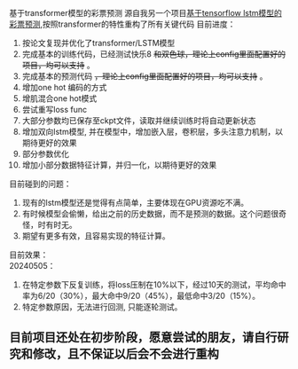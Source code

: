 基于transformer模型的彩票预测
源自我另一个项目[基于tensorflow lstm模型的彩票预测](https://github.com/KittenCN/predict_Lottery_ticket),按照transformer的特性重构了所有关键代码
目前进度：
1. 按论文复现并优化了transformer/LSTM模型
2. 完成基本的训练代码，已经测试快乐8 ~~和双色球，理论上config里面配置好的项目，均可以支持~~ 。
3. 完成基本的预测代码 ~~，理论上config里面配置好的项目，均可以支持~~ 。
4. 增加one hot 编码的方式
5. 增肌混合one hot模式
6. 尝试重写loss func
7. 大部分参数均已保存至ckpt文件，读取并继续训练时将自动更新状态
8. 增加双向lstm模型, 并在模型中，增加嵌入层，卷积层，多头注意力机制，以期待更好的效果
9. 部分参数优化
10. 增加小部分数据特征计算，并归一化，以期待更好的效果

目前碰到的问题：
1. 现有的lstm模型还是觉得有点简单，主要体现在GPU资源吃不满。
2. 有时候模型会偷懒，给出之前的历史数据，而不是预测的数据。这个问题很奇怪，时有时无。
3. 期望有更多有效，且容易实现的特征计算。

目前效果：  
20240505：  
1. 在特定参数下反复训练，将loss压制在10%以下，经过10天的测试，平均命中率为6/20（30%），最大命中9/20（45%），最低命中3/20（15%）。
2. 特定参数原因，无法进行回测, 只能逐轮测试。

## 目前项目还处在初步阶段，愿意尝试的朋友，请自行研究和修改，且不保证以后会不会进行重构
